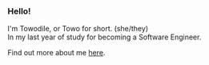 ### Hello!
I'm Towodile, or Towo for short. (she/they)
<br>
In my last year of study for becoming a Software Engineer.
<br>

Find out more about me [here](https://linktr.ee/Towo).
<!--
**Towodile/Towodile** is a ✨ _special_ ✨ repository because its `README.md` (this file) appears on your GitHub profile.

Here are some ideas to get you started:

- 🔭 I’m currently working on ...
- 🌱 I’m currently learning ...
- 👯 I’m looking to collaborate on ...
- 🤔 I’m looking for help with ...
- 💬 Ask me about ...
- 📫 How to reach me: ...
- 😄 Pronouns: ...
- ⚡ Fun fact: ...
-->
